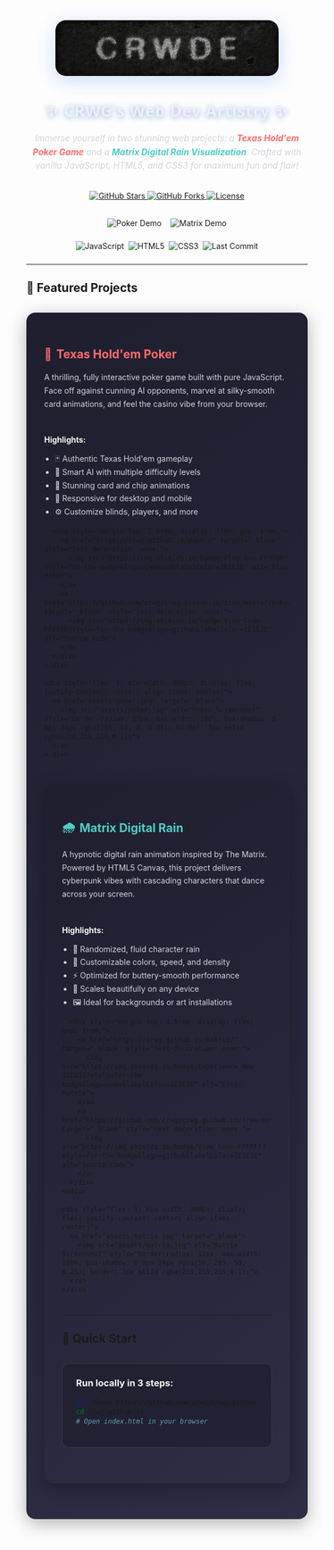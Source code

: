 <p align="center">
  <img src="assets/logo.jpg" alt="CRWG Creations Logo" width="400" style="border-radius: 20px; box-shadow: 0 8px 32px rgba(0, 98, 255, 0.2); border: 1px solid rgba(255,255,255,0.1);"/>
</p>

<h1 align="center" style="font-family: 'Segoe UI', sans-serif; letter-spacing: 1px; color: #f0f0f0; text-shadow: 0 2px 10px rgba(100, 149, 237, 0.7);">
  ✨ CRWG's Web Dev Artistry ✨
</h1>

<p align="center" style="max-width: 800px; margin: 0 auto; font-size: 1.1em; line-height: 1.6; color: #d1d5db;">
  <em>Immerse yourself in two stunning web projects: a <strong style="color: #FF6B6B;">Texas Hold'em Poker Game</strong> and a <strong style="color: #4ECDC4;">Matrix Digital Rain Visualization</strong>. Crafted with vanilla JavaScript, HTML5, and CSS3 for maximum fun and flair!</em>
</p>

<div align="center" style="margin: 2rem 0;">
  <a href="https://github.com/crwg/crwg.github.io/stargazers" target="_blank">
    <img src="https://img.shields.io/github/stars/crwg/crwg.github.io?style=for-the-badge&color=FFD700&labelColor=1E1E2E" alt="GitHub Stars">
  </a>
  <a href="https://github.com/crwg/crwg.github.io/network" target="_blank">
    <img src="https://img.shields.io/github/forks/crwg/crwg.github.io?style=for-the-badge&color=00CED1&labelColor=1E1E2E" alt="GitHub Forks">
  </a>
  <a href="https://github.com/crwg/crwg.github.io/blob/master/LICENSE" target="_blank">
    <img src="https://img.shields.io/github/license/crwg/crwg.github.io?style=for-the-badge&color=9B59B6&labelColor=1E1E2E" alt="License">
  </a>
</div>

<div align="center" style="display: flex; justify-content: center; gap: 1rem; margin: 1.5rem 0;">
  <a href="https://crwg.github.io/poker/" target="_blank" style="text-decoration: none;">
    <img src="https://img.shields.io/badge/🎲_Live_Poker-FF4500?style=for-the-badge&logo=gamepad&labelColor=1E1E2E&logoColor=white" alt="Poker Demo">
  </a>
  <a href="https://crwg.github.io/matrix/" target="_blank" style="text-decoration: none;">
    <img src="https://img.shields.io/badge/💾_Live_Matrix-32CD32?style=for-the-badge&logo=code&labelColor=1E1E2E&logoColor=white" alt="Matrix Demo">
  </a>
</div>

<div align="center" style="margin: 1.5rem 0; display: flex; justify-content: center; gap: 0.5rem; flex-wrap: wrap;">
  <img src="https://img.shields.io/badge/JavaScript-ES6+-F7DF1E?style=flat-square&logo=javascript&logoColor=black" alt="JavaScript">
  <img src="https://img.shields.io/badge/HTML5-E34F26?style=flat-square&logo=html5&logoColor=white" alt="HTML5">
  <img src="https://img.shields.io/badge/CSS3-1572B6?style=flat-square&logo=css3&logoColor=white" alt="CSS3">
  <img src="https://img.shields.io/github/last-commit/crwg/crwg.github.io?color=8A2BE2&style=flat-square&label=Last+Update" alt="Last Commit">
</div>

---

## 🌟 Featured Projects

<div style="background: linear-gradient(145deg, #1E1E2E, #2D2D44); border-radius: 16px; padding: 2rem; margin: 2rem 0; box-shadow: 0 8px 32px rgba(0, 0, 0, 0.3);">
  <h2 style="color: #FF6B6B; display: flex; align-items: center; gap: 0.5rem;">
    <span>🎴</span> Texas Hold'em Poker
  </h2>
  
  <p style="color: #D1D5DB; line-height: 1.7;">
    A thrilling, fully interactive poker game built with pure JavaScript. Face off against cunning AI opponents, marvel at silky-smooth card animations, and feel the casino vibe from your browser.
  </p>
  
  <div style="display: flex; gap: 1rem; margin: 1.5rem 0; flex-wrap: wrap;">
    <div style="flex: 1; min-width: 300px;">
      <h4 style="color: #F8F8F2; margin-bottom: 0.5rem;">Highlights:</h4>
      <ul style="color: #D1D5DB; padding-left: 1.2rem; line-height: 1.7;">
        <li>🃏 Authentic Texas Hold'em gameplay</li>
        <li>🤖 Smart AI with multiple difficulty levels</li>
        <li>🎰 Stunning card and chip animations</li>
        <li>📱 Responsive for desktop and mobile</li>
        <li>⚙️ Customize blinds, players, and more</li>
      </ul>
      
      <div style="margin-top: 1.5rem; display: flex; gap: 1rem;">
        <a href="https://crwg.github.io/poker/" target="_blank" style="text-decoration: none;">
          <img src="https://img.shields.io/badge/Play_Now-FF4500?style=for-the-badge&logo=gamepad&labelColor=1E1E2E" alt="Play Poker">
        </a>
        <a href="https://github.com/crwg/crwg.github.io/tree/master/poker" target="_blank" style="text-decoration: none;">
          <img src="https://img.shields.io/badge/View_Code-FFFFFF?style=for-the-badge&logo=github&labelColor=1E1E2E" alt="Source Code">
        </a>
      </div>
    </div>
    
    <div style="flex: 1; min-width: 300px; display: flex; justify-content: center; align-items: center;">
      <a href="assets/poker.jpg" target="_blank">
        <img src="assets/poker.jpg" alt="Poker Screenshot" style="border-radius: 12px; max-width: 100%; box-shadow: 0 8px 24px rgba(255, 69, 0, 0.25); border: 1px solid rgba(255,255,255,0.1);">
      </a>
    </div>
  </div>
</div>

<div style="background: linear-gradient(145deg, #1E1E2E, #2D2D44); border-radius: 16px; padding: 2rem; margin: 2rem 0; box-shadow: 0 8px 32px rgba(0, 0, 0, 0.3);">
  <h2 style="color: #4ECDC4; display: flex; align-items: center; gap: 0.5rem;">
    <span>🌧️</span> Matrix Digital Rain
  </h2>
  
  <p style="color: #D1D5DB; line-height: 1.7;">
    A hypnotic digital rain animation inspired by The Matrix. Powered by HTML5 Canvas, this project delivers cyberpunk vibes with cascading characters that dance across your screen.
  </p>
  
  <div style="display: flex; gap: 1rem; margin: 1.5rem 0; flex-wrap: wrap;">
    <div style="flex: 1; min-width: 300px;">
      <h4 style="color: #F8F8F2; margin-bottom: 0.5rem;">Highlights:</h4>
      <ul style="color: #D1D5DB; padding-left: 1.2rem; line-height: 1.7;">
        <li>🌌 Randomized, fluid character rain</li>
        <li>🎨 Customizable colors, speed, and density</li>
        <li>⚡ Optimized for buttery-smooth performance</li>
        <li>📱 Scales beautifully on any device</li>
        <li>🖼️ Ideal for backgrounds or art installations</li>
      </ul>
      
      <div style="margin-top: 1.5rem; display: flex; gap: 1rem;">
        <a href="https://crwg.github.io/matrix/" target="_blank" style="text-decoration: none;">
          <img src="https://img.shields.io/badge/Experience_Now-32CD32?style=for-the-badge&logo=code&labelColor=1E1E2E" alt="Enter Matrix">
        </a>
        <a href="https://github.com/crwg/crwg.github.io/tree/master/matrix" target="_blank" style="text-decoration: none;">
          <img src="https://img.shields.io/badge/View_Code-FFFFFF?style=for-the-badge&logo=github&labelColor=1E1E2E" alt="Source Code">
        </a>
      </div>
    </div>
    
    <div style="flex: 1; min-width: 300px; display: flex; justify-content: center; align-items: center;">
      <a href="assets/matrix.jpg" target="_blank">
        <img src="assets/matrix.jpg" alt="Matrix Screenshot" style="border-radius: 12px; max-width: 100%; box-shadow: 0 8px 24px rgba(50, 205, 50, 0.25); border: 1px solid rgba(255,255,255,0.1);">
      </a>
    </div>
  </div>
</div>

---

## 🚀 Quick Start

<div style="background: rgba(30, 30, 46, 0.7); border-radius: 12px; padding: 1.5rem; margin: 2rem 0; border: 1px solid rgba(255,255,255,0.1);">
  <h3 style="color: #F8F8F2; margin-top: 0;">Run locally in 3 steps:</h3>
  
  ```bash
  git clone https://github.com/crwg/crwg.github.io.git
  cd crwg.github.io
  # Open index.html in your browser
